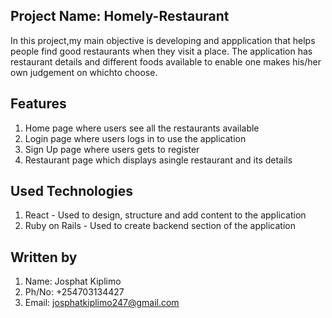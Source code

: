 ## Project Name: Homely-Restaurant
In this project,my main objective is developing and appplication that helps people find good restaurants when they visit a place. The application has restaurant details and different foods available to enable one makes his/her own judgement on whichto choose.

## Features
1. Home page where users see all the restaurants available
2. Login page where users logs in to use the application
3. Sign Up page where users gets to register
4. Restaurant page which displays asingle restaurant and its details

## Used Technologies
1. React - Used to design, structure and add content to the application
2. Ruby on Rails - Used to create backend section of the application

## Written by
1. Name: Josphat Kiplimo
2. Ph/No: +254703134427
3. Email: josphatkiplimo247@gmail.com